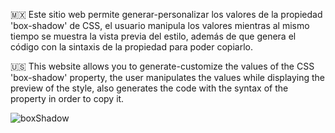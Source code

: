 🇲🇽 Este sitio web permite generar-personalizar los valores de la propiedad 'box-shadow' de CSS, el usuario manipula los valores mientras al mismo tiempo se muestra la vista previa 
   del estilo, además de que genera el código con la sintaxis de la propiedad para poder copiarlo.

🇺🇸 This website allows you to generate-customize the values ​​of the CSS 'box-shadow' property, the user manipulates the values ​​while displaying the preview of the style, also 
   generates the code with the syntax of the property in order to copy it.

![boxShadow](https://github.com/MauricioBarrueta/boxShadowGenerator/assets/60496232/67edd21c-9a4b-4c38-8d7d-84312d6a25fb)
